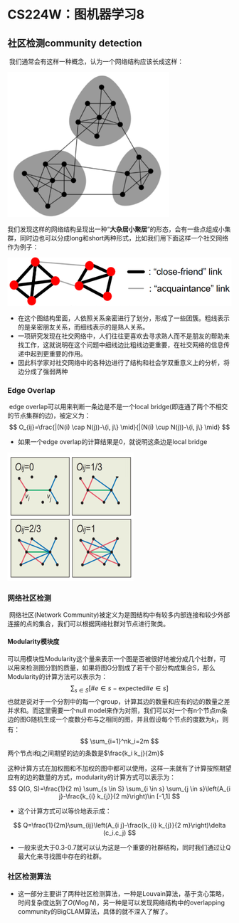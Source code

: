 # CS224W：图机器学习8

## 社区检测community detection

​	  我们通常会有这样一种概念，认为一个网络结构应该长成这样：

<img src="static/image-20210714130853543.png" alt="image-20210714130853543" style="zoom:67%;" />



我们发现这样的网络结构呈现出一种“**大杂居小聚居**”的形态，会有一些点组成小集群，同时边也可以分成long和short两种形式，比如我们用下面这样一个社交网络作为例子：

![image-20210714133153558](static/image-20210714133153558.png)

- 在这个图结构里面，人依照关系亲密进行了划分，形成了一些团簇。粗线表示的是亲密朋友关系，而细线表示的是熟人关系。
- 一项研究发现在社交网络中，人们往往更喜欢去寻求熟人而不是朋友的帮助来找工作，这就说明在这个问题中细线边比粗线边更重要，在社交网络的信息传递中起到更重要的作用。
- 因此科学家对社交网络中的各种边进行了结构和社会学双重意义上的分析，将边分成了强弱两种



### Edge Overlap

​	edge overlap可以用来判断一条边是不是一个local bridge(即连通了两个不相交的节点集群的边)，被定义为：
$$
O_{ij}=\frac{|(N(i) \cap N(j))-\{i, j\} \mid}{|(N(i) \cup N(j))-\{i, j\} \mid}
$$

- 如果一个edge overlap的计算结果是0，就说明这条边是local bridge

<img src="static/image-20210714141231057.png" alt="image-20210714141231057" style="zoom:50%;" />

### 网络社区检测

​		网络社区(Network Community)被定义为是图结构中有较多内部连接和较少外部连接的点的集合，我们可以根据网络社群对节点进行聚类。

#### Modularity模块度

​	  可以用模块性Modularity这个量来表示一个图是否被很好地被分成几个社群，可以用来检测图分割的质量，如果将图G分割成了若干个部分构成集合S，那么Modularity的计算方法可以表示为：
$$
\sum_{s\in S}[\# e\in s-\mathrm{expected}\#e\in s]
$$
也就是说对于一个分割中的每一个group，计算其边的数量和应有的边的数量之差并求和。而这里需要一个null model来作为对照，我们可以对一个有n个节点m条边的图G随机生成一个度数分布与之相同的图，并且假设每个节点的度数为$k_i$，则有：
$$
\sum_{i=1}^nk_i=2m
$$
两个节点i和j之间期望的边的条数是$\frac{k_i k_j}{2m}$

​	  这种计算方式在加权图和不加权的图中都可以使用，这样一来就有了计算按照期望应有的边的数量的方式，modularity的计算方式可以表示为：
$$
Q(G, S)=\frac{1}{2 m} \sum_{s \in S} \sum_{i \in s} \sum_{j \in s}\left(A_{i j}-\frac{k_{i} k_{j}}{2 m}\right)\in [-1,1]
$$

- 这个计算方式可以等价地表示成：

$$
Q=\frac{1}{2m}\sum_{ij}\left(A_{i j}-\frac{k_{i} k_{j}}{2 m}\right)\delta (c_i.c_j)
$$

- 一般来说大于0.3-0.7就可以认为这是一个重要的社群结构，同时我们通过让Q最大化来寻找图中存在的社群。

### 社区检测算法

- 这一部分主要讲了两种社区检测算法，一种是Louvain算法，基于贪心策略，时间复杂度达到了$O(N\log N)$，另一种是可以发现网络结构中的overlapping community的BigCLAM算法，具体的就不深入了解了。


